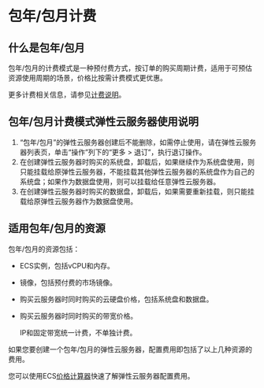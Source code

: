 # 包年/包月计费<a name="ecs_03_0102"></a>

## 什么是包年/包月<a name="section971619315261"></a>

包年/包月的计费模式是一种预付费方式，按订单的购买周期计费，适用于可预估资源使用周期的场景，价格比按需计费模式更优惠。

更多计费相关信息，请参见[计费说明](https://support.huaweicloud.com/productdesc-ecs/ecs_01_0065.html)。

## 包年/包月计费模式弹性云服务器使用说明<a name="section149101517114010"></a>

1.  “包年/包月”的弹性云服务器创建后不能删除，如需停止使用，请在弹性云服务器列表页，单击“操作”列下的“更多 \> 退订”，执行退订操作。
2.  在创建弹性云服务器时购买的系统盘，卸载后，如果继续作为系统盘使用，则只能挂载给原弹性云服务器，不能挂载其他弹性云服务器的系统盘作为自己的系统盘；如果作为数据盘使用，则可以挂载给任意弹性云服务器。
3.  在创建弹性云服务器时购买的数据盘，卸载后，如果需要重新挂载，则只能挂载给原弹性云服务器作为数据盘使用。

## 适用包年/包月的资源<a name="section17222114192713"></a>

包年/包月的资源包括：

-   ECS实例，包括vCPU和内存。
-   镜像，包括预付费的市场镜像。
-   购买云服务器时同时购买的云硬盘价格，包括系统盘和数据盘。
-   购买云服务器时同时购买的带宽价格。

    IP和固定带宽统一计费，不单独计费。


如果您要创建一个包年/包月的弹性云服务器，配置费用即包括了以上几种资源的费用。

您可以使用ECS[价格计算器](https://www.huaweicloud.com/pricing.html#/ecs)快速了解弹性云服务器配置费用。

